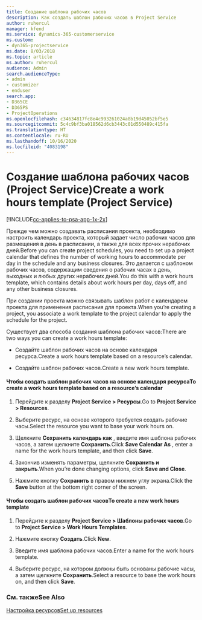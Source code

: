 ```yaml
---
title: Создание шаблона рабочих часов
description: Как создать шаблон рабочих часов в Project Service
author: ruhercul
manager: kfend
ms.service: dynamics-365-customerservice
ms.custom:
- dyn365-projectservice
ms.date: 8/03/2018
ms.topic: article
ms.author: ruhercul
audience: Admin
search.audienceType:
- admin
- customizer
- enduser
search.app:
- D365CE
- D365PS
- ProjectOperations
ms.openlocfilehash: c34634817fc8e4c993261024a8b19d45052bf5e5
ms.sourcegitcommit: 5c4c9bf3ba018562d6cb3443c01d550489c415fa
ms.translationtype: HT
ms.contentlocale: ru-RU
ms.lasthandoff: 10/16/2020
ms.locfileid: "4083198"
---
```

# <a name="create-a-work-hours-template-project-service"></a><span data-ttu-id="60077-103">Создание шаблона рабочих часов (Project Service)</span><span class="sxs-lookup"><span data-stu-id="60077-103">Create a work hours template (Project Service)</span></span>

[!INCLUDE[cc-applies-to-psa-app-1x-2x](../includes/cc-applies-to-psa-app-1x-2x.md)]

<span data-ttu-id="60077-104">Прежде чем можно создавать расписания проекта, необходимо настроить календарь проекта, который задает число рабочих часов для размещения в день в расписании, а также для всех прочих нерабочих дней.</span><span class="sxs-lookup"><span data-stu-id="60077-104">Before you can create project schedules, you need to set up a project calendar that defines the number of working hours to accommodate per day in the schedule and any business closures.</span></span> <span data-ttu-id="60077-105">Это делается с шаблоном рабочих часов, содержащим сведения о рабочих часах в день, выходных и любых других нерабочих дней.</span><span class="sxs-lookup"><span data-stu-id="60077-105">You do this with a work hours template, which contains details about work hours per day, days off, and any other business closures.</span></span>  
  
 <span data-ttu-id="60077-106">При создании проекта можно связывать шаблон работ с календарем проекта для применения расписания для проекта.</span><span class="sxs-lookup"><span data-stu-id="60077-106">When you’re creating a project, you associate a work template to the project calendar to apply the schedule for the project.</span></span>  
  
 <span data-ttu-id="60077-107">Существует два способа создания шаблона рабочих часов:</span><span class="sxs-lookup"><span data-stu-id="60077-107">There are two ways you can create a work hours template:</span></span>  
  
-   <span data-ttu-id="60077-108">Создайте шаблон рабочих часов на основе календаря ресурса.</span><span class="sxs-lookup"><span data-stu-id="60077-108">Create a work hours template based on a resource’s calendar.</span></span>  
  
-   <span data-ttu-id="60077-109">Создайте шаблон рабочих часов.</span><span class="sxs-lookup"><span data-stu-id="60077-109">Create a new work hours template.</span></span>  
  
#### <a name="to-create-a-work-hours-template-based-on-a-resources-calendar"></a><span data-ttu-id="60077-110">Чтобы создать шаблон рабочих часов на основе календаря ресурса</span><span class="sxs-lookup"><span data-stu-id="60077-110">To create a work hours template based on a resource’s calendar</span></span>  
  
1.  <span data-ttu-id="60077-111">Перейдите к разделу **Project Service > Ресурсы**.</span><span class="sxs-lookup"><span data-stu-id="60077-111">Go to **Project Service > Resources**.</span></span>  
  
2.  <span data-ttu-id="60077-112">Выберите ресурс, на основе которого требуется создать рабочие часы.</span><span class="sxs-lookup"><span data-stu-id="60077-112">Select the resource you want to base your work hours on.</span></span>  
  
3.  <span data-ttu-id="60077-113">Щелкните **Сохранить календарь как** , введите имя шаблона рабочих часов, а затем щелкните **Сохранить**.</span><span class="sxs-lookup"><span data-stu-id="60077-113">Click **Save Calendar As** , enter a name for the work hours template, and then click **Save**.</span></span>  
  
4.  <span data-ttu-id="60077-114">Закончив изменять параметры, щелкните **Сохранить и закрыть**.</span><span class="sxs-lookup"><span data-stu-id="60077-114">When you’re done changing options, click **Save and Close**.</span></span>  
  
5.  <span data-ttu-id="60077-115">Нажмите кнопку **Сохранить** в правом нижнем углу экрана.</span><span class="sxs-lookup"><span data-stu-id="60077-115">Click the **Save** button at the bottom right corner of the screen.</span></span>  
  
#### <a name="to-create-a-new-work-hours-template"></a><span data-ttu-id="60077-116">Чтобы создать шаблон рабочих часов</span><span class="sxs-lookup"><span data-stu-id="60077-116">To create a new work hours template</span></span>  
  
1.  <span data-ttu-id="60077-117">Перейдите к разделу **Project Service > Шаблоны рабочих часов**.</span><span class="sxs-lookup"><span data-stu-id="60077-117">Go to **Project Service > Work Hours Templates**.</span></span>  
  
2.  <span data-ttu-id="60077-118">Нажмите кнопку **Создать**.</span><span class="sxs-lookup"><span data-stu-id="60077-118">Click **New**.</span></span>  
  
3.  <span data-ttu-id="60077-119">Введите имя шаблона рабочих часов.</span><span class="sxs-lookup"><span data-stu-id="60077-119">Enter a name for the work hours template.</span></span>  
  
4.  <span data-ttu-id="60077-120">Выберите ресурс, на котором должны быть основаны рабочие часы, а затем щелкните **Сохранить**.</span><span class="sxs-lookup"><span data-stu-id="60077-120">Select a resource to base the work hours on, and then click **Save**.</span></span>  
  
### <a name="see-also"></a><span data-ttu-id="60077-121">См. также</span><span class="sxs-lookup"><span data-stu-id="60077-121">See Also</span></span>  
 [<span data-ttu-id="60077-122">Настройка ресурсов</span><span class="sxs-lookup"><span data-stu-id="60077-122">Set up resources</span></span>](../psa/set-up-resources.md)
